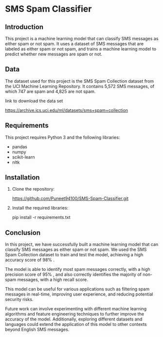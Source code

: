 
# SMS Spam Classifier

## Introduction

This project is a machine learning model that can classify SMS messages as either spam or not spam. It uses a dataset of SMS messages that are labeled as either spam or not spam, and trains a machine learning model to predict whether new messages are spam or not.
## Data 

The dataset used for this project is the SMS Spam Collection dataset from the UCI Machine Learning Repository. It contains 5,572 SMS messages, of which 747 are spam and 4,825 are not spam.

link to download the data set

 https://archive.ics.uci.edu/ml/datasets/sms+spam+collection
## Requirements

This project requires Python 3 and the following libraries:

- pandas
- numpy
- scikit-learn
- nltk




## Installation

1.  Clone the repository:
 
    https://github.com/Puneet94100/SMS-Spam-Classifier.git


2. Install the required libraries:
 
   pip install -r requirements.txt



## Conclusion

In this project, we have successfully built a machine learning model that can classify SMS messages as either spam or not spam. We used the SMS Spam Collection dataset to train and test the model, achieving a high accuracy score of 98% .

The model is able to identify most spam messages correctly, with a high precision score of 95% , and also correctly identifies the majority of non-spam messages, with a high recall score.

This model can be useful for various applications such as filtering spam messages in real-time, improving user experience, and reducing potential security risks.

Future work can involve experimenting with different machine learning algorithms and feature engineering techniques to further improve the accuracy of the model. Additionally, exploring different datasets and languages could extend the application of this model to other contexts beyond English SMS messages.


